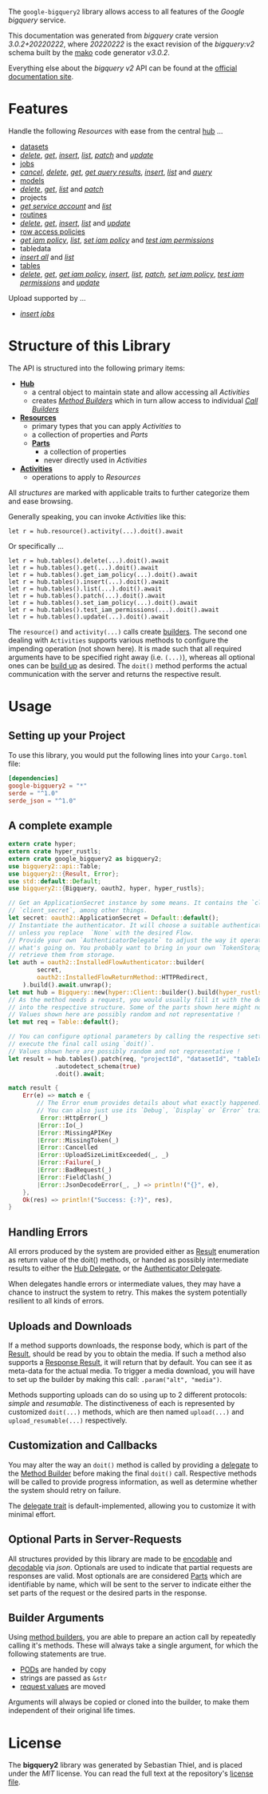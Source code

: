 <!---
DO NOT EDIT !
This file was generated automatically from 'src/mako/api/README.md.mako'
DO NOT EDIT !
-->
The `google-bigquery2` library allows access to all features of the *Google bigquery* service.

This documentation was generated from *bigquery* crate version *3.0.2+20220222*, where *20220222* is the exact revision of the *bigquery:v2* schema built by the [mako](http://www.makotemplates.org/) code generator *v3.0.2*.

Everything else about the *bigquery* *v2* API can be found at the
[official documentation site](https://cloud.google.com/bigquery/).
# Features

Handle the following *Resources* with ease from the central [hub](https://docs.rs/google-bigquery2/3.0.2+20220222/google_bigquery2/Bigquery) ... 

* [datasets](https://docs.rs/google-bigquery2/3.0.2+20220222/google_bigquery2/api::Dataset)
 * [*delete*](https://docs.rs/google-bigquery2/3.0.2+20220222/google_bigquery2/api::DatasetDeleteCall), [*get*](https://docs.rs/google-bigquery2/3.0.2+20220222/google_bigquery2/api::DatasetGetCall), [*insert*](https://docs.rs/google-bigquery2/3.0.2+20220222/google_bigquery2/api::DatasetInsertCall), [*list*](https://docs.rs/google-bigquery2/3.0.2+20220222/google_bigquery2/api::DatasetListCall), [*patch*](https://docs.rs/google-bigquery2/3.0.2+20220222/google_bigquery2/api::DatasetPatchCall) and [*update*](https://docs.rs/google-bigquery2/3.0.2+20220222/google_bigquery2/api::DatasetUpdateCall)
* [jobs](https://docs.rs/google-bigquery2/3.0.2+20220222/google_bigquery2/api::Job)
 * [*cancel*](https://docs.rs/google-bigquery2/3.0.2+20220222/google_bigquery2/api::JobCancelCall), [*delete*](https://docs.rs/google-bigquery2/3.0.2+20220222/google_bigquery2/api::JobDeleteCall), [*get*](https://docs.rs/google-bigquery2/3.0.2+20220222/google_bigquery2/api::JobGetCall), [*get query results*](https://docs.rs/google-bigquery2/3.0.2+20220222/google_bigquery2/api::JobGetQueryResultCall), [*insert*](https://docs.rs/google-bigquery2/3.0.2+20220222/google_bigquery2/api::JobInsertCall), [*list*](https://docs.rs/google-bigquery2/3.0.2+20220222/google_bigquery2/api::JobListCall) and [*query*](https://docs.rs/google-bigquery2/3.0.2+20220222/google_bigquery2/api::JobQueryCall)
* [models](https://docs.rs/google-bigquery2/3.0.2+20220222/google_bigquery2/api::Model)
 * [*delete*](https://docs.rs/google-bigquery2/3.0.2+20220222/google_bigquery2/api::ModelDeleteCall), [*get*](https://docs.rs/google-bigquery2/3.0.2+20220222/google_bigquery2/api::ModelGetCall), [*list*](https://docs.rs/google-bigquery2/3.0.2+20220222/google_bigquery2/api::ModelListCall) and [*patch*](https://docs.rs/google-bigquery2/3.0.2+20220222/google_bigquery2/api::ModelPatchCall)
* projects
 * [*get service account*](https://docs.rs/google-bigquery2/3.0.2+20220222/google_bigquery2/api::ProjectGetServiceAccountCall) and [*list*](https://docs.rs/google-bigquery2/3.0.2+20220222/google_bigquery2/api::ProjectListCall)
* [routines](https://docs.rs/google-bigquery2/3.0.2+20220222/google_bigquery2/api::Routine)
 * [*delete*](https://docs.rs/google-bigquery2/3.0.2+20220222/google_bigquery2/api::RoutineDeleteCall), [*get*](https://docs.rs/google-bigquery2/3.0.2+20220222/google_bigquery2/api::RoutineGetCall), [*insert*](https://docs.rs/google-bigquery2/3.0.2+20220222/google_bigquery2/api::RoutineInsertCall), [*list*](https://docs.rs/google-bigquery2/3.0.2+20220222/google_bigquery2/api::RoutineListCall) and [*update*](https://docs.rs/google-bigquery2/3.0.2+20220222/google_bigquery2/api::RoutineUpdateCall)
* [row access policies](https://docs.rs/google-bigquery2/3.0.2+20220222/google_bigquery2/api::RowAccessPolicy)
 * [*get iam policy*](https://docs.rs/google-bigquery2/3.0.2+20220222/google_bigquery2/api::RowAccessPolicyGetIamPolicyCall), [*list*](https://docs.rs/google-bigquery2/3.0.2+20220222/google_bigquery2/api::RowAccessPolicyListCall), [*set iam policy*](https://docs.rs/google-bigquery2/3.0.2+20220222/google_bigquery2/api::RowAccessPolicySetIamPolicyCall) and [*test iam permissions*](https://docs.rs/google-bigquery2/3.0.2+20220222/google_bigquery2/api::RowAccessPolicyTestIamPermissionCall)
* tabledata
 * [*insert all*](https://docs.rs/google-bigquery2/3.0.2+20220222/google_bigquery2/api::TabledataInsertAllCall) and [*list*](https://docs.rs/google-bigquery2/3.0.2+20220222/google_bigquery2/api::TabledataListCall)
* [tables](https://docs.rs/google-bigquery2/3.0.2+20220222/google_bigquery2/api::Table)
 * [*delete*](https://docs.rs/google-bigquery2/3.0.2+20220222/google_bigquery2/api::TableDeleteCall), [*get*](https://docs.rs/google-bigquery2/3.0.2+20220222/google_bigquery2/api::TableGetCall), [*get iam policy*](https://docs.rs/google-bigquery2/3.0.2+20220222/google_bigquery2/api::TableGetIamPolicyCall), [*insert*](https://docs.rs/google-bigquery2/3.0.2+20220222/google_bigquery2/api::TableInsertCall), [*list*](https://docs.rs/google-bigquery2/3.0.2+20220222/google_bigquery2/api::TableListCall), [*patch*](https://docs.rs/google-bigquery2/3.0.2+20220222/google_bigquery2/api::TablePatchCall), [*set iam policy*](https://docs.rs/google-bigquery2/3.0.2+20220222/google_bigquery2/api::TableSetIamPolicyCall), [*test iam permissions*](https://docs.rs/google-bigquery2/3.0.2+20220222/google_bigquery2/api::TableTestIamPermissionCall) and [*update*](https://docs.rs/google-bigquery2/3.0.2+20220222/google_bigquery2/api::TableUpdateCall)


Upload supported by ...

* [*insert jobs*](https://docs.rs/google-bigquery2/3.0.2+20220222/google_bigquery2/api::JobInsertCall)



# Structure of this Library

The API is structured into the following primary items:

* **[Hub](https://docs.rs/google-bigquery2/3.0.2+20220222/google_bigquery2/Bigquery)**
    * a central object to maintain state and allow accessing all *Activities*
    * creates [*Method Builders*](https://docs.rs/google-bigquery2/3.0.2+20220222/google_bigquery2/client::MethodsBuilder) which in turn
      allow access to individual [*Call Builders*](https://docs.rs/google-bigquery2/3.0.2+20220222/google_bigquery2/client::CallBuilder)
* **[Resources](https://docs.rs/google-bigquery2/3.0.2+20220222/google_bigquery2/client::Resource)**
    * primary types that you can apply *Activities* to
    * a collection of properties and *Parts*
    * **[Parts](https://docs.rs/google-bigquery2/3.0.2+20220222/google_bigquery2/client::Part)**
        * a collection of properties
        * never directly used in *Activities*
* **[Activities](https://docs.rs/google-bigquery2/3.0.2+20220222/google_bigquery2/client::CallBuilder)**
    * operations to apply to *Resources*

All *structures* are marked with applicable traits to further categorize them and ease browsing.

Generally speaking, you can invoke *Activities* like this:

```Rust,ignore
let r = hub.resource().activity(...).doit().await
```

Or specifically ...

```ignore
let r = hub.tables().delete(...).doit().await
let r = hub.tables().get(...).doit().await
let r = hub.tables().get_iam_policy(...).doit().await
let r = hub.tables().insert(...).doit().await
let r = hub.tables().list(...).doit().await
let r = hub.tables().patch(...).doit().await
let r = hub.tables().set_iam_policy(...).doit().await
let r = hub.tables().test_iam_permissions(...).doit().await
let r = hub.tables().update(...).doit().await
```

The `resource()` and `activity(...)` calls create [builders][builder-pattern]. The second one dealing with `Activities` 
supports various methods to configure the impending operation (not shown here). It is made such that all required arguments have to be 
specified right away (i.e. `(...)`), whereas all optional ones can be [build up][builder-pattern] as desired.
The `doit()` method performs the actual communication with the server and returns the respective result.

# Usage

## Setting up your Project

To use this library, you would put the following lines into your `Cargo.toml` file:

```toml
[dependencies]
google-bigquery2 = "*"
serde = "^1.0"
serde_json = "^1.0"
```

## A complete example

```Rust
extern crate hyper;
extern crate hyper_rustls;
extern crate google_bigquery2 as bigquery2;
use bigquery2::api::Table;
use bigquery2::{Result, Error};
use std::default::Default;
use bigquery2::{Bigquery, oauth2, hyper, hyper_rustls};

// Get an ApplicationSecret instance by some means. It contains the `client_id` and 
// `client_secret`, among other things.
let secret: oauth2::ApplicationSecret = Default::default();
// Instantiate the authenticator. It will choose a suitable authentication flow for you, 
// unless you replace  `None` with the desired Flow.
// Provide your own `AuthenticatorDelegate` to adjust the way it operates and get feedback about 
// what's going on. You probably want to bring in your own `TokenStorage` to persist tokens and
// retrieve them from storage.
let auth = oauth2::InstalledFlowAuthenticator::builder(
        secret,
        oauth2::InstalledFlowReturnMethod::HTTPRedirect,
    ).build().await.unwrap();
let mut hub = Bigquery::new(hyper::Client::builder().build(hyper_rustls::HttpsConnector::with_native_roots()), auth);
// As the method needs a request, you would usually fill it with the desired information
// into the respective structure. Some of the parts shown here might not be applicable !
// Values shown here are possibly random and not representative !
let mut req = Table::default();

// You can configure optional parameters by calling the respective setters at will, and
// execute the final call using `doit()`.
// Values shown here are possibly random and not representative !
let result = hub.tables().patch(req, "projectId", "datasetId", "tableId")
             .autodetect_schema(true)
             .doit().await;

match result {
    Err(e) => match e {
        // The Error enum provides details about what exactly happened.
        // You can also just use its `Debug`, `Display` or `Error` traits
         Error::HttpError(_)
        |Error::Io(_)
        |Error::MissingAPIKey
        |Error::MissingToken(_)
        |Error::Cancelled
        |Error::UploadSizeLimitExceeded(_, _)
        |Error::Failure(_)
        |Error::BadRequest(_)
        |Error::FieldClash(_)
        |Error::JsonDecodeError(_, _) => println!("{}", e),
    },
    Ok(res) => println!("Success: {:?}", res),
}

```
## Handling Errors

All errors produced by the system are provided either as [Result](https://docs.rs/google-bigquery2/3.0.2+20220222/google_bigquery2/client::Result) enumeration as return value of
the doit() methods, or handed as possibly intermediate results to either the 
[Hub Delegate](https://docs.rs/google-bigquery2/3.0.2+20220222/google_bigquery2/client::Delegate), or the [Authenticator Delegate](https://docs.rs/yup-oauth2/*/yup_oauth2/trait.AuthenticatorDelegate.html).

When delegates handle errors or intermediate values, they may have a chance to instruct the system to retry. This 
makes the system potentially resilient to all kinds of errors.

## Uploads and Downloads
If a method supports downloads, the response body, which is part of the [Result](https://docs.rs/google-bigquery2/3.0.2+20220222/google_bigquery2/client::Result), should be
read by you to obtain the media.
If such a method also supports a [Response Result](https://docs.rs/google-bigquery2/3.0.2+20220222/google_bigquery2/client::ResponseResult), it will return that by default.
You can see it as meta-data for the actual media. To trigger a media download, you will have to set up the builder by making
this call: `.param("alt", "media")`.

Methods supporting uploads can do so using up to 2 different protocols: 
*simple* and *resumable*. The distinctiveness of each is represented by customized 
`doit(...)` methods, which are then named `upload(...)` and `upload_resumable(...)` respectively.

## Customization and Callbacks

You may alter the way an `doit()` method is called by providing a [delegate](https://docs.rs/google-bigquery2/3.0.2+20220222/google_bigquery2/client::Delegate) to the 
[Method Builder](https://docs.rs/google-bigquery2/3.0.2+20220222/google_bigquery2/client::CallBuilder) before making the final `doit()` call. 
Respective methods will be called to provide progress information, as well as determine whether the system should 
retry on failure.

The [delegate trait](https://docs.rs/google-bigquery2/3.0.2+20220222/google_bigquery2/client::Delegate) is default-implemented, allowing you to customize it with minimal effort.

## Optional Parts in Server-Requests

All structures provided by this library are made to be [encodable](https://docs.rs/google-bigquery2/3.0.2+20220222/google_bigquery2/client::RequestValue) and 
[decodable](https://docs.rs/google-bigquery2/3.0.2+20220222/google_bigquery2/client::ResponseResult) via *json*. Optionals are used to indicate that partial requests are responses 
are valid.
Most optionals are are considered [Parts](https://docs.rs/google-bigquery2/3.0.2+20220222/google_bigquery2/client::Part) which are identifiable by name, which will be sent to 
the server to indicate either the set parts of the request or the desired parts in the response.

## Builder Arguments

Using [method builders](https://docs.rs/google-bigquery2/3.0.2+20220222/google_bigquery2/client::CallBuilder), you are able to prepare an action call by repeatedly calling it's methods.
These will always take a single argument, for which the following statements are true.

* [PODs][wiki-pod] are handed by copy
* strings are passed as `&str`
* [request values](https://docs.rs/google-bigquery2/3.0.2+20220222/google_bigquery2/client::RequestValue) are moved

Arguments will always be copied or cloned into the builder, to make them independent of their original life times.

[wiki-pod]: http://en.wikipedia.org/wiki/Plain_old_data_structure
[builder-pattern]: http://en.wikipedia.org/wiki/Builder_pattern
[google-go-api]: https://github.com/google/google-api-go-client

# License
The **bigquery2** library was generated by Sebastian Thiel, and is placed 
under the *MIT* license.
You can read the full text at the repository's [license file][repo-license].

[repo-license]: https://github.com/Byron/google-apis-rsblob/main/LICENSE.md
